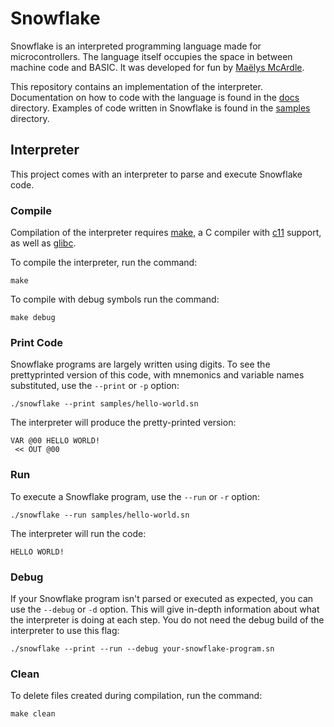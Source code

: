 # Snowflake

Snowflake is an interpreted programming language made for microcontrollers. The language itself
occupies the space in between machine code and BASIC. It was developed for fun by [Maëlys McArdle][1].

This repository contains an implementation of the interpreter. Documentation on how to 
code with the language is found in the [docs][2] directory. Examples of code written in
Snowflake is found in the [samples][3] directory.

[1]: https://www.maelys.bio/
[2]: docs/
[3]: samples/

## Interpreter

This project comes with an interpreter to parse and execute Snowflake code.

### Compile

Compilation of the interpreter requires [make][4], a C compiler with [c11][5] support, as well as [glibc][6].

To compile the interpreter, run the command:
```
make
```

To compile with debug symbols run the command:
```
make debug
```

[4]: https://en.wikipedia.org/wiki/Make_(software)
[5]: https://en.wikipedia.org/wiki/C11_(C_standard_revision)
[6]: https://en.wikipedia.org/wiki/GNU_C_Library

### Print Code

Snowflake programs are largely written using digits. To see the prettyprinted version of this code,
with mnemonics and variable names substituted, use the `--print` or `-p` option:

```
./snowflake --print samples/hello-world.sn
```

The interpreter will produce the pretty-printed version:

```
VAR @00 HELLO WORLD!
 << OUT @00
```

### Run

To execute a Snowflake program, use the `--run` or `-r` option:

```
./snowflake --run samples/hello-world.sn
```

The interpreter will run the code:

```
HELLO WORLD!
```

### Debug

If your Snowflake program isn't parsed or executed as expected, you can use
the `--debug` or `-d` option. This will give in-depth information about what 
the interpreter is doing at each step. You do not need the debug build of 
the interpreter to use this flag:

```
./snowflake --print --run --debug your-snowflake-program.sn
```

### Clean

To delete files created during compilation, run the command:
```
make clean
```
